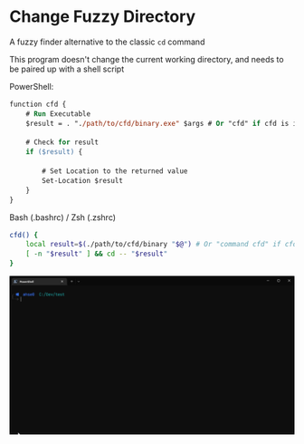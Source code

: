 # Change Fuzzy Directory

A fuzzy finder alternative to the classic `cd` command

This program doesn't change the current working directory, and needs to be paired up with a shell script

PowerShell:

```ps
function cfd {
	# Run Executable
	$result = . "./path/to/cfd/binary.exe" $args # Or "cfd" if cfd is in your path

	# Check for result
	if ($result) {

		# Set Location to the returned value
        Set-Location $result
    }
}
```

Bash (.bashrc) / Zsh (.zshrc)

```sh
cfd() {
    local result=$(./path/to/cfd/binary "$@") # Or "command cfd" if cfd is in your path
    [ -n "$result" ] && cd -- "$result"
}
```

![CFD in action](images/showcase.gif)
